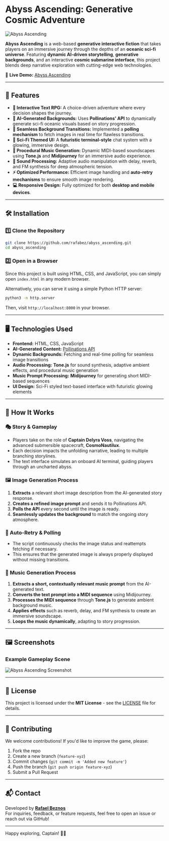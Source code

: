 # Abyss Ascending: Generative Cosmic Adventure

![Abyss Ascending](https://interzone.art.br/abyss_ascending/thumb.png)

**Abyss Ascending** is a web-based **generative interactive fiction** that takes players on an immersive journey through the depths of an **oceanic sci-fi universe**. Featuring **dynamic AI-driven storytelling**, **generative backgrounds**, and an interactive **cosmic submarine interface**, this project blends deep narrative exploration with cutting-edge web technologies.

🚀 **Live Demo:** [Abyss Ascending](https://interzone.art.br/abyss_ascending/)

---

## 🌊 Features

- **📝 Interactive Text RPG:** A choice-driven adventure where every decision shapes the journey.
- **🎨 AI-Generated Backgrounds:** Uses **Pollinations' API** to dynamically generate sci-fi oceanic visuals based on story progression.
- **🔄 Seamless Background Transitions:** Implemented a **polling mechanism** to fetch images in real time for flawless transitions.
- **🌌 Sci-Fi Themed UI:** A **futuristic terminal-style** chat system with a glowing, immersive design.
- **🎵 Procedural Music Generation:** Dynamic MIDI-based soundscapes using **Tone.js** and **Midijourney** for an immersive audio experience.
- **🎼 Sound Processing:** Adaptive audio manipulation with delay, reverb, and FM synthesis for deep atmospheric tension.
- **⚡ Optimized Performance:** Efficient image handling and **auto-retry mechanisms** to ensure smooth image rendering.
- **💻 Responsive Design:** Fully optimized for both **desktop and mobile devices**.

---

## 🛠️ Installation

### 1️⃣ Clone the Repository
```bash
git clone https://github.com/rafabez/abyss_ascending.git
cd abyss_ascending
```

### 2️⃣ Open in a Browser
Since this project is built using HTML, CSS, and JavaScript, you can simply open `index.html` in any modern browser.

Alternatively, you can serve it using a simple Python HTTP server:
```bash
python3 -m http.server
```
Then, visit `http://localhost:8000` in your browser.

---

## 🖥️ Technologies Used

- **Frontend:** HTML, CSS, JavaScript
- **AI-Generated Content:** [Pollinations API](https://pollinations.ai)
- **Dynamic Backgrounds:** Fetching and real-time polling for seamless image transitions
- **Audio Processing:** **Tone.js** for sound synthesis, adaptive ambient effects, and procedural music generation
- **Music Prompt Processing:** **Midijourney** for generating short MIDI-based sequences
- **UI Design:** Sci-Fi styled text-based interface with futuristic glowing elements

---

## 🚀 How It Works

### 🎭 Story & Gameplay
- Players take on the role of **Captain Delyra Voss**, navigating the advanced submersible spacecraft, **CosmoNautilux**.
- Each decision impacts the unfolding narrative, leading to multiple branching storylines.
- The text interface simulates an onboard AI terminal, guiding players through an uncharted abyss.

### 🖼️ Image Generation Process
1. **Extracts** a relevant short image description from the AI-generated story response.
2. **Creates a refined image prompt** and sends it to Pollinations API.
3. **Polls the API** every second until the image is ready.
4. **Seamlessly updates the background** to match the ongoing story atmosphere.

### 🔄 Auto-Retry & Polling
- The script continuously checks the image status and reattempts fetching if necessary.
- This ensures that the generated image is always properly displayed without missing transitions.

### 🎵 Music Generation Process
1. **Extracts a short, contextually relevant music prompt** from the AI-generated text.
2. **Converts the text prompt into a MIDI sequence** using Midijourney.
3. **Processes the MIDI sequence** through **Tone.js** to generate ambient background music.
4. **Applies effects** such as reverb, delay, and FM synthesis to create an immersive soundscape.
5. **Loops the music dynamically**, adapting to story progression.

---

## 🖼️ Screenshots

### Example Gameplay Scene
![Abyss Ascending Screenshot](screenshot_AA_01.jpg)

---

## 📜 License
This project is licensed under the **MIT License** - see the [LICENSE](LICENSE) file for details.

---

## 🌟 Contributing
We welcome contributions! If you'd like to improve the game, please:
1. Fork the repo
2. Create a new branch (`feature-xyz`)
3. Commit changes (`git commit -m 'Added new feature'`)
4. Push the branch (`git push origin feature-xyz`)
5. Submit a Pull Request

---

## 📬 Contact
Developed by **[Rafael Beznos](https://github.com/rafabez)**  
For inquiries, feedback, or feature requests, feel free to open an issue or reach out via GitHub!

---

Happy exploring, Captain! 🌌🤿

